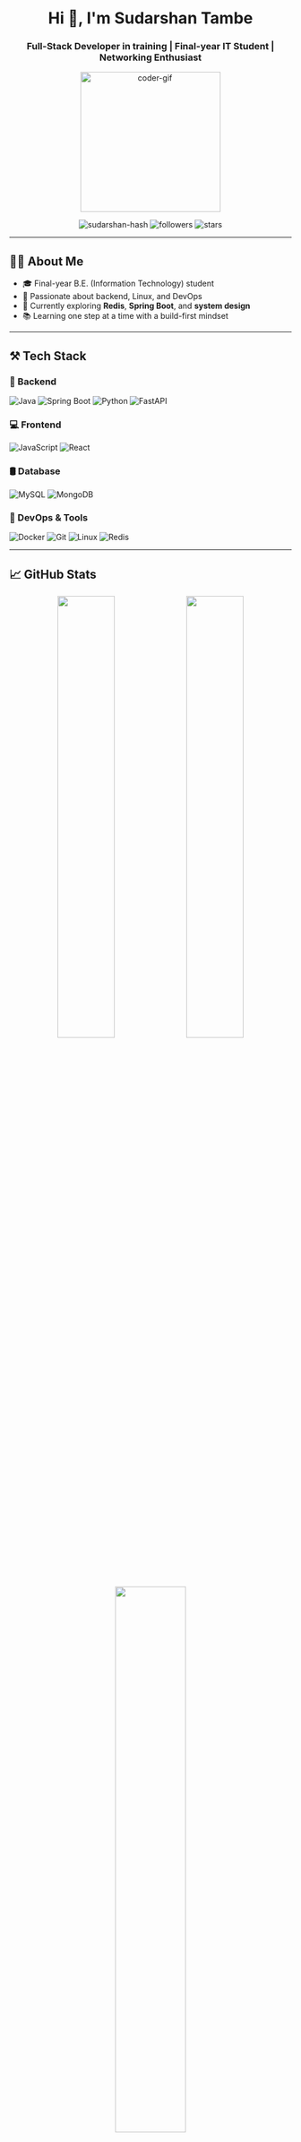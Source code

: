 <h1 align="center">Hi 👋, I'm Sudarshan Tambe</h1>
<h3 align="center">Full-Stack Developer in training | Final-year IT Student | Networking Enthusiast</h3>

<p align="center">
  <img src="https://media.giphy.com/media/qgQUggAC3Pfv687qPC/giphy.gif" width="250" alt="coder-gif">
</p>

<p align="center">
  <img src="https://komarev.com/ghpvc/?username=sudarshan-hash&label=Profile%20views&color=0e75b6&style=flat" alt="sudarshan-hash" />
  <img src="https://img.shields.io/github/followers/sudarshan-hash?label=Followers&style=social" alt="followers" />
  <img src="https://img.shields.io/github/stars/sudarshan-hash?style=social" alt="stars" />
</p>

---

## 🧑‍💻 About Me

- 🎓 Final-year B.E. (Information Technology) student  
- 🚀 Passionate about backend, Linux, and DevOps  
- 🌱 Currently exploring **Redis**, **Spring Boot**, and **system design**
- 📚 Learning one step at a time with a build-first mindset

---

## ⚒️ Tech Stack

### 🚀 Backend
![Java](https://img.shields.io/badge/Java-ED8B00?style=for-the-badge&logo=java&logoColor=white)
![Spring Boot](https://img.shields.io/badge/Spring_Boot-6DB33F?style=for-the-badge&logo=spring-boot&logoColor=white)
![Python](https://img.shields.io/badge/Python-3776AB?style=for-the-badge&logo=python&logoColor=white)
![FastAPI](https://img.shields.io/badge/FastAPI-005571?style=for-the-badge&logo=fastapi)

### 💻 Frontend
![JavaScript](https://img.shields.io/badge/JavaScript-F7DF1E?style=for-the-badge&logo=javascript&logoColor=black)
![React](https://img.shields.io/badge/React-20232A?style=for-the-badge&logo=react&logoColor=61DAFB)

### 🛢️ Database
![MySQL](https://img.shields.io/badge/MySQL-005C84?style=for-the-badge&logo=mysql&logoColor=white)
![MongoDB](https://img.shields.io/badge/MongoDB-4EA94B?style=for-the-badge&logo=mongodb&logoColor=white)

### 🐳 DevOps & Tools
![Docker](https://img.shields.io/badge/Docker-2496ED?style=for-the-badge&logo=docker&logoColor=white)
![Git](https://img.shields.io/badge/Git-F05032?style=for-the-badge&logo=git&logoColor=white)
![Linux](https://img.shields.io/badge/Linux-FCC624?style=for-the-badge&logo=linux&logoColor=black)
![Redis](https://img.shields.io/badge/Redis-DC382D?style=for-the-badge&logo=redis&logoColor=white)

---

## 📈 GitHub Stats

<p align="center">
  <img src="https://github-readme-stats.vercel.app/api?username=sudarshan-hash&show_icons=true&theme=tokyonight" width="45%" />
  <img src="https://github-readme-streak-stats.herokuapp.com/?user=sudarshan-hash&theme=tokyonight" width="45%" />
</p>

<p align="center">
  <img src="https://github-readme-stats.vercel.app/api/top-langs/?username=sudarshan-hash&layout=compact&theme=tokyonight" width="50%" />
</p>

---

## 🤝 Let’s Connect

I'm open to:
- 🔍 Internship opportunities  
- 🤝 Collaborations on beginner-friendly projects  
- 💬 Tech discussions and peer learning

